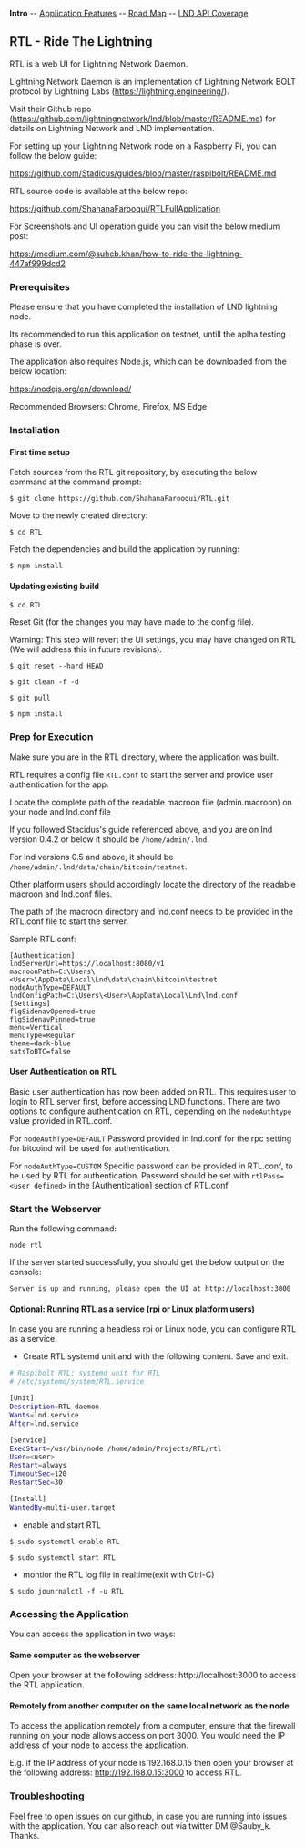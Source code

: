 **Intro** -- [Application Features](Application_features.md) -- [Road Map](Roadmap.md) -- [LND API Coverage](LNDAPICoverage.md)

## RTL - Ride The Lightning

RTL is a web UI for Lightning Network Daemon.

Lightning Network Daemon is an implementation of Lightning Network BOLT protocol by Lightning Labs (https://lightning.engineering/).

Visit their Github repo (https://github.com/lightningnetwork/lnd/blob/master/README.md) for details on Lightning Network and LND implementation.

For setting up your Lightning Network node on a Raspberry Pi, you can follow the below guide:

https://github.com/Stadicus/guides/blob/master/raspibolt/README.md

RTL source code is available at the below repo:

https://github.com/ShahanaFarooqui/RTLFullApplication

For Screenshots and UI operation guide you can visit the below medium post:

https://medium.com/@suheb.khan/how-to-ride-the-lightning-447af999dcd2

### Prerequisites
Please ensure that you have completed the installation of LND lightning node.

Its recommended to run this application on testnet, untill the aplha testing phase is over.

The application also requires Node.js, which can be downloaded from the below location:

https://nodejs.org/en/download/

Recommended Browsers: Chrome, Firefox, MS Edge

### Installation

#### First time setup
Fetch sources from the RTL git repository, by executing the below command at the command prompt:

`$ git clone https://github.com/ShahanaFarooqui/RTL.git`

Move to the newly created directory:

`$ cd RTL`

Fetch the dependencies and build the application by running:

`$ npm install`

#### Updating existing build
`$ cd RTL`

Reset Git (for the changes you may have made to the config file).

Warning: This step will revert the UI settings, you may have changed on RTL (We will address this in future revisions).

`$ git reset --hard HEAD`

`$ git clean -f -d`

`$ git pull`

`$ npm install`

### Prep for Execution
Make sure you are in the RTL directory, where the application was built.

RTL requires a config file `RTL.conf` to start the server and provide user authentication for the app.

Locate the complete path of the readable macroon file (admin.macroon) on your node and lnd.conf file

If you followed Stacidus's guide referenced above, and you are on lnd version 0.4.2 or below it should be `/home/admin/.lnd`.

For lnd versions 0.5 and above, it should be `/home/admin/.lnd/data/chain/bitcoin/testnet`.

Other platform users should accordingly locate the directory of the readable macroon and lnd.conf files.

The path of the macroon directory and lnd.conf needs to be provided in the RTL.conf file to start the server.

Sample RTL.conf:
```
[Authentication]
lndServerUrl=https://localhost:8080/v1
macroonPath=C:\Users\<User>\AppData\Local\Lnd\data\chain\bitcoin\testnet
nodeAuthType=DEFAULT
lndConfigPath=C:\Users\<User>\AppData\Local\Lnd\lnd.conf
[Settings]
flgSidenavOpened=true
flgSidenavPinned=true
menu=Vertical
menuType=Regular
theme=dark-blue
satsToBTC=false
```

#### User Authentication on RTL
Basic user authentication has now been added on RTL. This requires user to login to RTL server first, before accessing LND functions.
There are two options to configure authentication on RTL, depending on the `nodeAuthtype` value provided in RTL.conf.

For `nodeAuthType=DEFAULT`
Password provided in lnd.conf for the rpc setting for bitcoind will be used for authentication.

For `nodeAuthType=CUSTOM`
Specific password can be provided in RTL.conf, to be used by RTL for authentication.
Password should be set with `rtlPass=<user defined>` in the [Authentication] section of RTL.conf

### Start the Webserver
Run the following command:

`node rtl` 

If the server started successfully, you should get the below output on the console:

`Server is up and running, please open the UI at http://localhost:3000`

#### Optional: Running RTL as a service (rpi or Linux platform users)
In case you are running a headless rpi or Linux node, you can configure RTL as a service.

* Create RTL systemd unit and with the following content. Save and exit.
```bash
# Raspibolt RTL: systemd unit for RTL
# /etc/systemd/system/RTL.service

[Unit]
Description=RTL daemon
Wants=lnd.service
After=lnd.service

[Service]
ExecStart=/usr/bin/node /home/admin/Projects/RTL/rtl
User=<user>
Restart=always
TimeoutSec=120
RestartSec=30

[Install]
WantedBy=multi-user.target
```

* enable and start RTL

`$ sudo systemctl enable RTL`

`$ sudo systemctl start RTL`

* montior the RTL log file in realtime(exit with Ctrl-C)

`$ sudo jounrnalctl -f -u RTL`

### Accessing the Application

You can access the application in two ways:
#### Same computer as the webserver
Open your browser at the following address: http://localhost:3000 to access the RTL application.

#### Remotely from another computer on the same local network as the node
To access the application remotely from a computer, ensure that the firewall running on your node allows access on port 3000.
You would need the IP address of your node to access the application.

E.g. if the IP address of your node is 192.168.0.15 then open your browser at the following address: http://192.168.0.15:3000 to access RTL.

### Troubleshooting
Feel free to open issues on our github, in case you are running into issues with the application.
You can also reach out via twitter DM @Sauby_k. Thanks.
